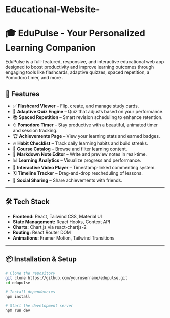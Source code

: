 # Educational-Website-
# 🎓 EduPulse - Your Personalized Learning Companion

EduPulse is a full-featured, responsive, and interactive educational web app designed to boost productivity and improve learning outcomes through engaging tools like flashcards, adaptive quizzes, spaced repetition, a Pomodoro timer, and more .


## 🚀 Features

- ✅ **Flashcard Viewer** – Flip, create, and manage study cards.
- 🧠 **Adaptive Quiz Engine** – Quiz that adjusts based on your performance.
- 📚 **Spaced Repetition** – Smart revision scheduling to enhance retention.
- ⏱ **Pomodoro Timer** – Stay productive with a beautiful, animated timer and session tracking.
- 🏆 **Achievements Page** – View your learning stats and earned badges.
- 🔥 **Habit Checklist** – Track daily learning habits and build streaks.
- 📖 **Course Catalog** – Browse and filter learning content.
- 📑 **Markdown Note Editor** – Write and preview notes in real-time.
- 📊 **Learning Analytics** – Visualize progress and performance.
- 🎥 **Interactive Video Player** – Timestamp-linked commenting system.
- 🗓 **Timeline Tracker** – Drag-and-drop rescheduling of lessons.
- 📲 **Social Sharing** – Share achievements with friends.

---

## 🛠 Tech Stack

- **Frontend:** React, Tailwind CSS, Material UI
- **State Management:** React Hooks, Context API
- **Charts:** Chart.js via react-chartjs-2
- **Routing:** React Router DOM
- **Animations:** Framer Motion, Tailwind Transitions

---

## 📦 Installation & Setup

```bash
# Clone the repository
git clone https://github.com/yourusername/edupulse.git
cd edupulse

# Install dependencies
npm install

# Start the development server
npm run dev
